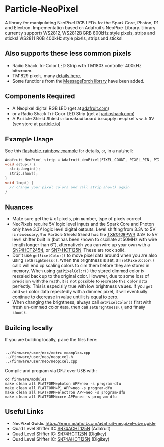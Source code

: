 Particle-NeoPixel
=================

A library for manipulating NeoPixel RGB LEDs for the Spark Core, Photon, P1 and Electron.
Implementation based on Adafruit's NeoPixel Library.
Library currently supports WS2812, WS2812B GRB 800kHz style pixels, strips and sticks!
WS2811 RGB 400kHz style pixels, strips and sticks!

Also supports these less common pixels
---
- Radio Shack Tri-Color LED Strip with TM1803 controller 400kHz bitstream.
- TM1829 pixels, many [details here.](https://community.particle.io/t/neopixel-library-for-tm1829-controller-resolved/5363)
- Some functions from the [MessageTorch library](https://github.com/plan44/messagetorch/blob/master/messagetorch.cpp#L58-L134) have been added.

Components Required
---
- A Neopixel digital RGB LED (get at [adafruit.com](http://www.adafruit.com))
- or a Radio Shack Tri-Color LED Strip (get at [radioshack.com](http://www.radioshack.com))
- A Particle Shield Shield or breakout board to supply neopixel's with 5V (see store at [particle.io](http://www.particle.io))

Example Usage
---

See this [flashable, rainbow example](firmware/examples/a-rainbow.cpp) for details, or, in a nutshell:

```cpp
Adafruit_NeoPixel strip = Adafruit_NeoPixel(PIXEL_COUNT, PIXEL_PIN, PIXEL_TYPE);
void setup() {
  strip.begin();
  strip.show();
}
void loop() {
  // change your pixel colors and call strip.show() again
}
```

Nuances
---

- Make sure get the # of pixels, pin number, type of pixels correct
- NeoPixels require 5V logic level inputs and the Spark Core and Photon only have 3.3V logic level digital outputs. Level shifting from 3.3V to 5V is
necessary, the Particle Shield Shield has the [TXB0108PWR](http://www.digikey.com/product-search/en?pv7=2&k=TXB0108PWR) 3.3V to 5V level shifter built in (but has been known to oscillate at 50MHz with wire length longer than 6"), alternatively you can wire up your own with a [SN74HCT245N](http://www.digikey.com/product-detail/en/SN74HCT245N/296-1612-5-ND/277258), or [SN74HCT125N](http://www.digikey.com/product-detail/en/SN74HCT125N/296-8386-5-ND/376860). These are rock solid.
- Don't use `getPixelColor()` to move pixel data around when you are also using `setBrightness()`.  When the brightness is set, all `setPixelColor()` calls will end up scaling colors to dim them before they are stored in memory.  When using `getPixelColor()` the stored dimmed color is rescaled back up to the original color.  However, due to some loss of precision with the math, it is not possible to recreate this color data perfectly.  This is especially true with low brightness values.  If you `get` and `set` color data repeatedly with a dimmed pixel, it will eventually continue to decrease in value until it is equal to zero.
- When changing the brightness, always call `setPixelColor()` first with fresh un-dimmed color data, then call `setBrightness()`, and finally `show()`.


Building locally
---

If you are building locally, place the files here:

```

../firmware/user/neo/extra-examples.cpp
../firmware/user/neo/neopixel.h
../firmware/user/neo/neopixel.cpp
```

Compile and program via DFU over USB with:

```
cd firmware/modules
make clean all PLATFORM=photon APP=neo -s program-dfu
make clean all PLATFORM=P1 APP=neo -s program-dfu
make clean all PLATFORM=electron APP=neo -s program-dfu
make clean all PLATFORM=core APP=neo -s program-dfu
```

Useful Links
---

- NeoPixel Guide: https://learn.adafruit.com/adafruit-neopixel-uberguide
- Quad Level Shifter IC: [SN74ACHT125N](https://www.adafruit.com/product/1787) (Adafruit)
- Quad Level Shifter IC: [SN74HCT125N](http://www.digikey.com/product-detail/en/SN74HCT125N/296-8386-5-ND/376860) (Digikey)
- Quad Level Shifter IC: [SN74AHCT125N](http://www.digikey.com/product-detail/en/SN74AHCT125N/296-4655-5-ND/375798) (Digikey)
